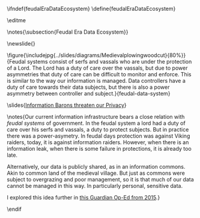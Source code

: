 \ifndef{feudalEraDataEcosystem}
\define{feudalEraDataEcosystem}

\editme

\notes{\subsection{Feudal Era Data Ecosystem}}

\newslide{}

\figure{\includejpg{../slides/diagrams/Medievalplowingwoodcut}{80%}}{Feudal systems consist of serfs and vassals who are under the protection of a Lord. The Lord has a duty of care over the vassals, but due to power asymmetries that duty of care can be difficult to monitor and enforce. This is similar to the way our information is managed. Data controllers have a duty of care towards their data subjects, but there is also a power asymmetry between controller and subject.}{feudal-data-system}

\slides{[Information Barons threaten our Privacy](https://www.theguardian.com/media-network/2015/nov/16/information-barons-threaten-autonomy-privacy-online)}

\notes{Our current information infrastructure bears a close relation with *feudal systems* of government. In the feudal system a lord had a duty of care over his serfs and vassals, a duty to protect subjects. But in practice there was a power-asymetry. In feudal days protection was against Viking raiders, today, it is against information raiders. However, when there is an information leak, when there is some failure in protections, it is already too late. 

Alternatively, our data is publicly shared, as in an information commons. Akin to common land of the medieval village. But just as commons were subject to overgrazing and poor management, so it is that much of our data cannot be managed in this way. In particularly personal, sensitive data. 

I explored this idea further in [this Guardian Op-Ed from 2015](https://www.theguardian.com/media-network/2015/nov/16/information-barons-threaten-autonomy-privacy-online).}

\endif
